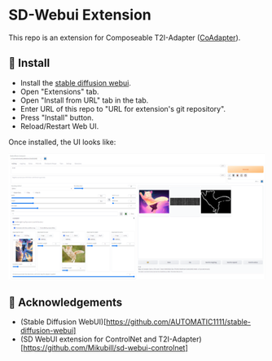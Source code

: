 # SD-Webui Extension
This repo is an extension for Composeable T2I-Adapter ([CoAdapter](https://github.com/TencentARC/T2I-Adapter)).

## 🔧 Install
- Install the [stable diffusion webui](https://github.com/AUTOMATIC1111/stable-diffusion-webui).
- Open "Extensions" tab.
- Open "Install from URL" tab in the tab.
- Enter URL of this repo to "URL for extension's git repository".
- Press "Install" button.
- Reload/Restart Web UI.

Once installed, the UI looks like:
<!-- <div align="center"> -->
<p align="center">
  <img src="assets/webui.PNG">
</p>

## 🤗 Acknowledgements
- (Stable Diffusion WebUI)[https://github.com/AUTOMATIC1111/stable-diffusion-webui]
- (SD WebUI extension for ControlNet and T2I-Adapter)[https://github.com/Mikubill/sd-webui-controlnet]